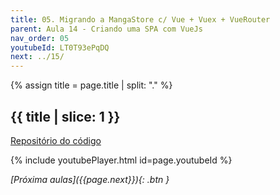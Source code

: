 ```yaml
---
title: 05. Migrando a MangaStore c/ Vue + Vuex + VueRouter
parent: Aula 14 - Criando uma SPA com VueJs
nav_order: 05
youtubeId: LT0T93ePqDQ
next: ../15/
---
```


{% assign title = page.title | split: "." %}

## {{ title | slice: 1 }}

<span class="fs-3">
<a href="https://github.com/profBruno-UFC-Qx/qxd0020-manga-store" class="btn" target="blank">Repositório do código</a>
</span>

{% include youtubePlayer.html id=page.youtubeId %}

<!--
<iframe src="{{page.drive_url}}" width="720" height="480" allow="autoplay"></iframe>
-->


<span class="fs-3 float-right">
<i class="fas fa-download">[Próxima aulas]({{page.next}}){: .btn }</i>
</span>

